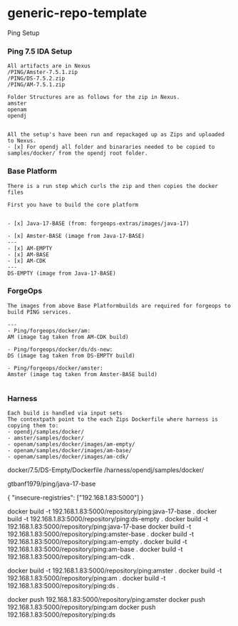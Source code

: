 # generic-repo-template
Ping Setup
### Ping 7.5 IDA Setup
```
All artifacts are in Nexus
/PING/Amster-7.5.1.zip
/PING/DS-7.5.2.zip
/PING/AM-7.5.1.zip

Folder Structures are as follows for the zip in Nexus.
amster
openam
opendj


All the setup's have been run and repackaged up as Zips and uploaded to Nexus.
- [x] For opendj all folder and binararies needed to be copied to samples/docker/ from the opendj root folder.
```

### Base Platform
```
There is a run step which curls the zip and then copies the docker files

First you have to build the core platform


- [x] Java-17-BASE (from: forgeops-extras/images/java-17)
      
- [x] Amster-BASE (image from Java-17-BASE)
---
- [x] AM-EMPTY 
- [x] AM-BASE
- [x] AM-CDK
---
DS-EMPTY (image from Java-17-BASE)

```

### ForgeOps
```
The images from above Base Platformbuilds are required for forgeops to build PING services.

---
- Ping/forgeops/docker/am:
AM (image tag taken from AM-CDK build)

- Ping/forgeops/docker/ds/ds-new:
DS (image tag taken from DS-EMPTY build)

- Ping/forgeops/docker/amster:
Amster (image tag taken from Amster-BASE build)


```

### Harness
```
Each build is handled via input sets
The contextpath point to the each Zips Dockerfile where harness is copying them to:
- opendj/samples/docker/
- amster/samples/docker/
- openam/samples/docker/images/am-empty/
- openam/samples/docker/images/am-base/
- openam/samples/docker/images/am-cdk/
```


docker/7.5/DS-Empty/Dockerfile /harness/opendj/samples/docker/

gtbanf1979/ping/java-17-base

{
  "insecure-registries":
    ["192.168.1.83:5000"]
}

docker build -t 192.168.1.83:5000/repository/ping:java-17-base .
docker build -t 192.168.1.83:5000/repository/ping:ds-empty .
docker build -t 192.168.1.83:5000/repository/ping:java-17-base
docker build -t 192.168.1.83:5000/repository/ping:amster-base .
docker build -t 192.168.1.83:5000/repository/ping:am-empty .
docker build -t 192.168.1.83:5000/repository/ping:am-base .
docker build -t 192.168.1.83:5000/repository/ping:am-cdk .

docker build -t 192.168.1.83:5000/repository/ping:amster .
docker build -t 192.168.1.83:5000/repository/ping:am .
docker build -t 192.168.1.83:5000/repository/ping:ds .

docker push 192.168.1.83:5000/repository/ping:amster
docker push 192.168.1.83:5000/repository/ping:am
docker push 192.168.1.83:5000/repository/ping:ds